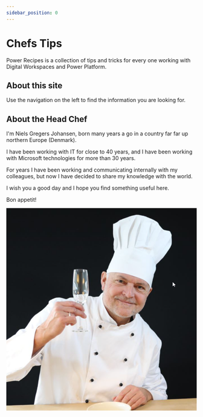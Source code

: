 ```yaml
---
sidebar_position: 0
---
```

# Chefs Tips
Power Recipes is a collection of tips and tricks for every one working with Digital Workspaces and Power Platform. 
##  About this site
Use the navigation on the left to find the information you are looking for.


## About the Head Chef
I'm Niels Gregers Johansen, born many years a go in a country far far up northern Europe (Denmark). 

I have been working with IT for close to 40 years, and I have been working with Microsoft technologies for more than 30 years.

For years I have been working and communicating internally with my colleagues, but now I have decided to share my knowledge with the world. 

I wish you a good day and I hope you find something useful here.

Bon appetit!

![](2022-09-29-21-06-03.png)


